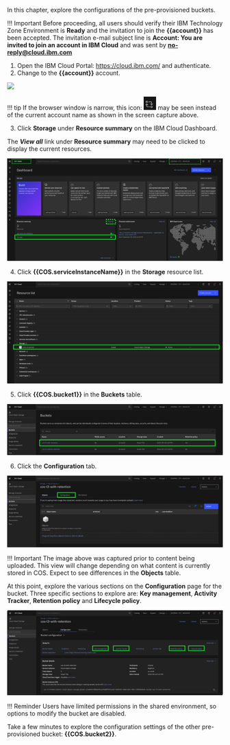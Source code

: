 In this chapter, explore the configurations of the pre-provisioned buckets.

!!! Important
    Before proceeding, all users should verify their IBM Technology Zone Environment is **Ready** and the invitation to join the **{{account}}** has been accepted. The invitation e-mail subject line is **Account: You are invited to join an account in IBM Cloud** and was sent by **no-reply@cloud.ibm.com**

1. Open the IBM Cloud Portal: <a href="https://cloud.ibm.com/" target="_blank">https://cloud.ibm.com/</a> and authenticate.
2. Change to the **{{account}}** account.

![](_attachments/SwitchAccounts-final.gif)

!!! tip
    If the browser window is narrow, this icon: ![](_attachments/SwitchAccountsIcon.png) may be seen instead of the current account name as shown in the screen capture above.

3. Click **Storage** under **Resource summary** on the IBM Cloud Dashboard.

The **_View all_** link under **Resource summary** may need to be clicked to display the current resources.

![](_attachments/Dashboard.png)

4. Click **{{COS.serviceInstanceName}}** in the **Storage** resource list.

![](_attachments/StorageResourceList.png)

5. Click **{{COS.bucket1}}** in the **Buckets** table.

![](_attachments/BucketList.png)

6. Click the **Configuration** tab.

![](_attachments/Bucket1.png)

!!! Important
    The image above was captured prior to content being uploaded. This view will change depending on what content is currently stored in COS. Expect to see differences in the **Objects** table.

At this point, explore the various sections on the **Configuration** page for the bucket. Three specific sections to explore are: **Key management**, **Activity Tracker**, **Retention policy** and **Lifecycle policy**.

![](_attachments/Bucket1Configuration.png)

!!! Reminder
    Users have limited permissions in the shared environment, so options to modify the bucket are disabled.

Take a few minutes to explore the configuration settings of the other pre-provisioned bucket: **{{COS.bucket2}}**.

